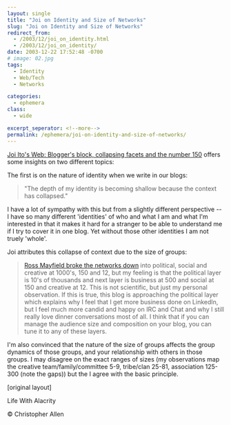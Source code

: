 ```yaml
---
layout: single
title: "Joi on Identity and Size of Networks"
slug: "Joi on Identity and Size of Networks"
redirect_from:
  - /2003/12/joi_on_identity.html
  - /2003/12/joi_on_identity/
date: 2003-12-22 17:52:48 -0700
# image: 02.jpg
tags: 
  - Identity
  - Web/Tech
  - Networks

categories:
  - ephemera
class:
  - wide

excerpt_seperator: <!--more-->
permalink: /ephemera/joi-on-identity-and-size-of-networks/
---
```


[Joi Ito's Web: Blogger's block, collapsing facets and the number 150](http://joi.ito.com/archives/2003/12/23/bloggers_block_collapsing_facets_and_the_number_150.html) offers some insights on two different topics:

The first is on the nature of identity when we write in our blogs:

> "The depth of my identity is becoming shallow because the context has collapsed."

I have a lot of sympathy with this but from a slightly different perspective -- I have so many different 'identities' of who and what I am and what I'm interested in that it makes it hard for a stranger to be able to understand me if I try to cover it in one blog. Yet without those other identities I am not truely 'whole'.

Joi attributes this collapse of context due to the size of groups:

> [Ross Mayfield broke the networks down](https://web.archive.org/web/20060717003641/http://radio.weblogs.com/0114726/2003/02/12.html) into political, social and creative at 1000's, 150 and 12, but my feeling is that the political layer is 10's of thousands and next layer is business at 500 and social at 150 and creative at 12. This is not scientific, but just my personal observation. If this is true, this blog is approaching the political layer which explains why I feel that I get more business done on LinkedIn, but I feel much more candid and happy on IRC and Chat and why I still really love dinner conversations most of all. I think that if you can manage the audience size and composition on your blog, you can tune it to any of these layers.

I'm also convinced that the nature of the size of groups affects the group dynamics of those groups, and your relationship with others in those groups. I may disagree on the exact ranges of sizes (my observations map the creative team/family/committee 5-9, tribe/clan 25-81, association 125-300 (note the gaps)) but the I agree with the basic principle.

[original layout]

Life With Alacrity

© Christopher Allen